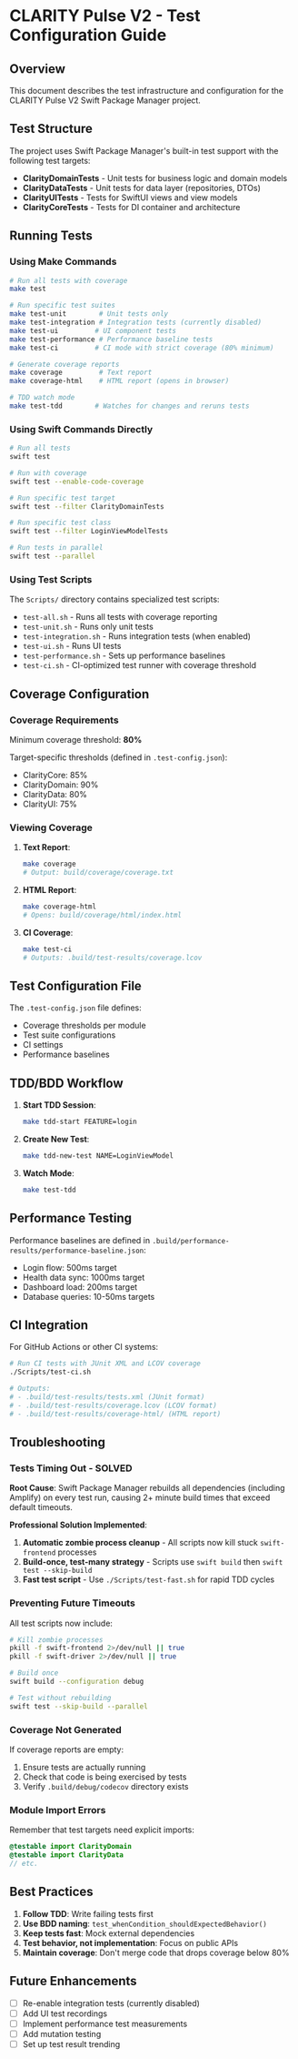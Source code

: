 # CLARITY Pulse V2 - Test Configuration Guide

## Overview

This document describes the test infrastructure and configuration for the CLARITY Pulse V2 Swift Package Manager project.

## Test Structure

The project uses Swift Package Manager's built-in test support with the following test targets:

- **ClarityDomainTests** - Unit tests for business logic and domain models
- **ClarityDataTests** - Unit tests for data layer (repositories, DTOs)
- **ClarityUITests** - Tests for SwiftUI views and view models
- **ClarityCoreTests** - Tests for DI container and architecture

## Running Tests

### Using Make Commands

```bash
# Run all tests with coverage
make test

# Run specific test suites
make test-unit        # Unit tests only
make test-integration # Integration tests (currently disabled)
make test-ui         # UI component tests
make test-performance # Performance baseline tests
make test-ci         # CI mode with strict coverage (80% minimum)

# Generate coverage reports
make coverage         # Text report
make coverage-html    # HTML report (opens in browser)

# TDD watch mode
make test-tdd        # Watches for changes and reruns tests
```

### Using Swift Commands Directly

```bash
# Run all tests
swift test

# Run with coverage
swift test --enable-code-coverage

# Run specific test target
swift test --filter ClarityDomainTests

# Run specific test class
swift test --filter LoginViewModelTests

# Run tests in parallel
swift test --parallel
```

### Using Test Scripts

The `Scripts/` directory contains specialized test scripts:

- `test-all.sh` - Runs all tests with coverage reporting
- `test-unit.sh` - Runs only unit tests
- `test-integration.sh` - Runs integration tests (when enabled)
- `test-ui.sh` - Runs UI tests
- `test-performance.sh` - Sets up performance baselines
- `test-ci.sh` - CI-optimized test runner with coverage threshold

## Coverage Configuration

### Coverage Requirements

Minimum coverage threshold: **80%**

Target-specific thresholds (defined in `.test-config.json`):
- ClarityCore: 85%
- ClarityDomain: 90%
- ClarityData: 80%
- ClarityUI: 75%

### Viewing Coverage

1. **Text Report**: 
   ```bash
   make coverage
   # Output: build/coverage/coverage.txt
   ```

2. **HTML Report**:
   ```bash
   make coverage-html
   # Opens: build/coverage/html/index.html
   ```

3. **CI Coverage**:
   ```bash
   make test-ci
   # Outputs: .build/test-results/coverage.lcov
   ```

## Test Configuration File

The `.test-config.json` file defines:
- Coverage thresholds per module
- Test suite configurations
- CI settings
- Performance baselines

## TDD/BDD Workflow

1. **Start TDD Session**:
   ```bash
   make tdd-start FEATURE=login
   ```

2. **Create New Test**:
   ```bash
   make tdd-new-test NAME=LoginViewModel
   ```

3. **Watch Mode**:
   ```bash
   make test-tdd
   ```

## Performance Testing

Performance baselines are defined in `.build/performance-results/performance-baseline.json`:

- Login flow: 500ms target
- Health data sync: 1000ms target
- Dashboard load: 200ms target
- Database queries: 10-50ms targets

## CI Integration

For GitHub Actions or other CI systems:

```bash
# Run CI tests with JUnit XML and LCOV coverage
./Scripts/test-ci.sh

# Outputs:
# - .build/test-results/tests.xml (JUnit format)
# - .build/test-results/coverage.lcov (LCOV format)
# - .build/test-results/coverage-html/ (HTML report)
```

## Troubleshooting

### Tests Timing Out - SOLVED

**Root Cause**: Swift Package Manager rebuilds all dependencies (including Amplify) on every test run, causing 2+ minute build times that exceed default timeouts.

**Professional Solution Implemented**:
1. **Automatic zombie process cleanup** - All scripts now kill stuck `swift-frontend` processes
2. **Build-once, test-many strategy** - Scripts use `swift build` then `swift test --skip-build`
3. **Fast test script** - Use `./Scripts/test-fast.sh` for rapid TDD cycles

### Preventing Future Timeouts

All test scripts now include:
```bash
# Kill zombie processes
pkill -f swift-frontend 2>/dev/null || true
pkill -f swift-driver 2>/dev/null || true

# Build once
swift build --configuration debug

# Test without rebuilding
swift test --skip-build --parallel
```

### Coverage Not Generated

If coverage reports are empty:
1. Ensure tests are actually running
2. Check that code is being exercised by tests
3. Verify `.build/debug/codecov` directory exists

### Module Import Errors

Remember that test targets need explicit imports:
```swift
@testable import ClarityDomain
@testable import ClarityData
// etc.
```

## Best Practices

1. **Follow TDD**: Write failing tests first
2. **Use BDD naming**: `test_whenCondition_shouldExpectedBehavior()`
3. **Keep tests fast**: Mock external dependencies
4. **Test behavior, not implementation**: Focus on public APIs
5. **Maintain coverage**: Don't merge code that drops coverage below 80%

## Future Enhancements

- [ ] Re-enable integration tests (currently disabled)
- [ ] Add UI test recordings
- [ ] Implement performance test measurements
- [ ] Add mutation testing
- [ ] Set up test result trending
